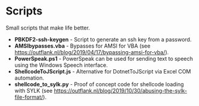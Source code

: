 # Scripts
Small scripts that make life better.

* __PBKDF2-ssh-keygen__ - Script to generate an ssh key from a password.
* __AMSIbypasses.vba__ - Bypasses for AMSI for VBA (see https://outflank.nl/blog/2019/04/17/bypassing-amsi-for-vba/).
* __PowerSpeak.ps1__ - PowerSpeak can be used for sending text to speech using the Windows Speech interface.
* __ShellcodeToJScript.js__ - Alternative for DotnetToJScript via Excel COM automation.
* __shellcode_to_sylk.py__ - Proof of concept code for shellcode loading with SYLK (see https://outflank.nl/blog/2019/10/30/abusing-the-sylk-file-format/).
